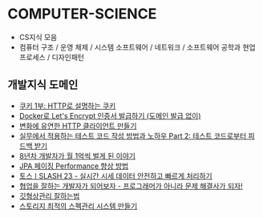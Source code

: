 # COMPUTER-SCIENCE
- CS지식 모음
- 컴퓨터 구조 / 운영 체제 / 시스템 소프트웨어 / 네트워크 / 소프트웨어 공학과 현업 프로세스 / 디자인패턴

## 개발지식 도메인
- [쿠키 1부: HTTP로 설명하는 쿠키](https://www.daleseo.com/http-cookies/)
- [Docker로 Let's Encrypt 인증서 발급하기 (도메인 발급 없이)](https://velog.io/@jungsangu/Docker%EB%A1%9C-Lets-Encrypt-%EC%9D%B8%EC%A6%9D%EC%84%9C-%EB%B0%9C%EA%B8%89%ED%95%98%EA%B8%B0-%EB%8F%84%EB%A9%94%EC%9D%B8-%EB%B0%9C%EA%B8%89-%EC%97%86%EC%9D%B4)
- [변화에 유연한 HTTP 클라이언트 만들기](https://tech.inflab.com/20230723-pure-http-client/)
- [실무에서 적용하는 테스트 코드 작성 방법과 노하우 Part 2: 테스트 코드로부터 피드백 받기](https://tech.kakaopay.com/post/mock-test-code-part-2/)
- [8년차 개발자가 월 1억씩 벌게 된 이야기](https://www.sidehustlerstory.com/p/damon)
- [JPA 페이징 Performance 향상 방법](https://cheese10yun.github.io/page-performance/)
- [토스ㅣSLASH 23 - 실시간 시세 데이터 안전하고 빠르게 처리하기](https://www.youtube.com/watch?v=SF7eqlL0mjw)
- [협업을 잘하는 개발자가 되어보자 - 프로그래머가 아니라 문제 해결사가 되자!](https://velog.io/@teo/collaboration)
- [깃형상관리 잘하는법](https://news.hada.io/topic?id=11403&utm_source=oneoneone)
- [스토리지 최적의 스펙관리 시스템 만들기](https://techblog.woowahan.com/13539/)
